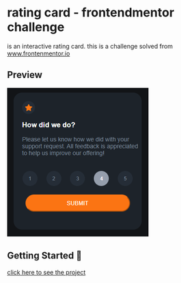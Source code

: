 # rating card - frontendmentor challenge

is an interactive rating card. this is a challenge solved from www.frontenmentor.io

## Preview

![](https://github.com/fabio-andres/rating-card/blob/master/Captura%20de%20pantalla%202022-08-17%20062017.png)

## Getting Started 🚀

[click here to see the project](https://fabio-andres.github.io/rating-card-frontendmentor/)

